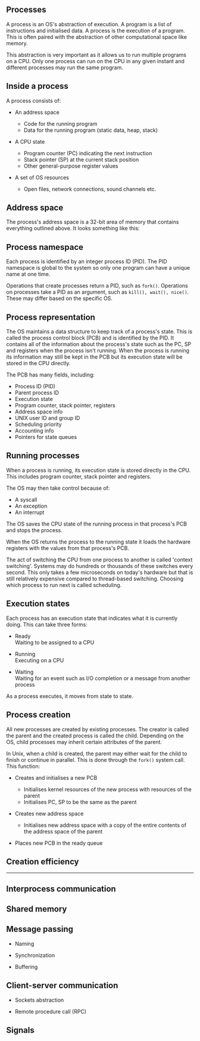 ## Processes

A process is an OS's abstraction of execution. A program is a list of instructions and initialised data. A process is the execution of a program. This is often paired with the abstraction of other computational space like memory.

This abstraction is very important as it allows us to run multiple programs on a CPU. Only one process can run on the CPU in any given instant and different processes may run the same program.

## Inside a process

A process consists of:

- An address space  
  - Code for the running program
  - Data for the running program (static data, heap, stack)

- A CPU state  
  - Program counter (PC) indicating the next instruction
  - Stack pointer (SP) at the current stack position
  - Other general-purpose register values

- A set of OS resources  
  - Open files, network connections, sound channels etc.

## Address space

The process's address space is a 32-bit area of memory that contains everything outlined above. It looks something like this:

<!-- Diagram -->

## Process namespace

Each process is identified by an integer process ID (PID). The PID namespace is global to the system so only one program can have a unique name at one time.

Operations that create processes return a PID, such as `fork()`. Operations on processes take a PID as an argument, such as `kill(), wait(), nice()`. These may differ based on the specific OS.

## Process representation

The OS maintains a data structure to keep track of a process's state. This is called the process control block (PCB) and is identified by the PID. It contains all of the information about the process's state such as the PC, SP and registers when the process isn't running. When the process is running its information may still be kept in the PCB but its execution state will be stored in the CPU directly.

The PCB has many fields, including:

- Process ID (PID)
- Parent process ID
- Execution state
- Program counter, stack pointer, registers
- Address space info
- UNIX user ID and group ID
- Scheduling priority
- Accounting info
- Pointers for state queues

## Running processes

When a process is running, its execution state is stored directly in the CPU. This includes program counter, stack pointer and registers.

The OS may then take control because of:

- A syscall
- An exception
- An interrupt

The OS saves the CPU state of the running process in that process's PCB and stops the process.

When the OS returns the process to the running state it loads the hardware registers with the values from that process's PCB.

The act of switching the CPU from one process to another is called 'context switching'. Systems may do hundreds or thousands of these switches every second. This only takes a few microseconds on today's hardware but that is still relatively expensive compared to thread-based switching. Choosing which process to run next is called scheduling.

## Execution states

Each process has an execution state that indicates what it is currently doing. This can take three forms:

- Ready  
  Waiting to be assigned to a CPU

- Running  
  Executing on a CPU

- Waiting  
  Waiting for an event such as I/O completion or a message from another process

As a process executes, it moves from state to state.

<!-- ## Ready queue -->

## Process creation

All new processes are created by existing processes. The creator is called the parent and the created process is called the child. Depending on the OS, child processes may inherit certain attributes of the parent.

In Unix, when a child is created, the parent may either wait for the child to finish or continue in parallel. This is done through the `fork()` system call. This function:

- Creates and initialises a new PCB  
  - Initialises kernel resources of the new process with resources of the parent
  - Initialises PC, SP to be the same as the parent

- Creates new address space  
  - Initialises new address space with a copy of the entire contents of the address space of the parent

- Places new PCB in the ready queue

## Creation efficiency

---

## Interprocess communication

## Shared memory

## Message passing

- Naming

- Synchronization

- Buffering

## Client-server communication

- Sockets abstraction

- Remote procedure call (RPC)

## Signals

